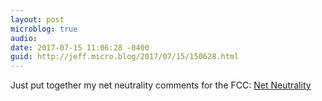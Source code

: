 ```yaml
---
layout: post
microblog: true
audio: 
date: 2017-07-15 11:06:28 -0400
guid: http://jeff.micro.blog/2017/07/15/150628.html
---
```

Just put together my net neutrality comments for the FCC: [Net Neutrality](https://jeffvautin.com/2017/07/net-neutrality/)
